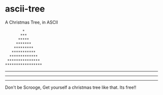 # ascii-tree
A Christmas Tree, in ASCII


            *
           ***
          *****
         *******
        *********
       ***********
      *************
     ***************
    *****************
   *******************
  *********************
 ***********************
 
 Don't be Scrooge, Get yourself a christmas tree like that. Its free!!
